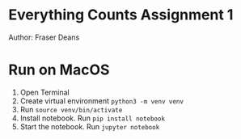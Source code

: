 # Everything Counts Assignment 1

Author: Fraser Deans

# Run on MacOS

1. Open Terminal
2. Create virtual environment `python3 -m venv venv`
3. Run `source venv/bin/activate`
4. Install notebook. Run `pip install notebook`
5. Start the notebook. Run `jupyter notebook`
